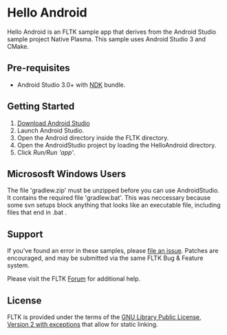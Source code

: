 Hello Android
=============
Hello Android is an FLTK sample app that derives from the Android Studio sample
project Native Plasma. This sample uses Android Studio 3 and CMake.

Pre-requisites
--------------
- Android Studio 3.0+ with [NDK](https://developer.android.com/ndk/) bundle.

Getting Started
---------------
1. [Download Android Studio](http://developer.android.com/sdk/index.html)
1. Launch Android Studio.
1. Open the Android directory inside the FLTK directory.
1. Open the AndroidStudio project by loading the HelloAndroid directory.
1. Click *Run/Run 'app'*.

Micrososft Windows Users
------------------------
The file 'gradlew.zip' must be unzipped before you can use AndroidStudio. It contains the required file 'gradlew.bat'. This was neccessary because some svn setups block anything that looks like an executable file, including files that end in .bat .

Support
-------
If you've found an error in these samples, please [file an issue](http://www.fltk.org/str.php). Patches are encouraged, and may be submitted via the same FLTK Bug & Feature system.

Please visit the FLTK [Forum](http://www.fltk.org/newsgroups.php) for additional help.

License
-------
FLTK is provided under the terms of the [GNU Library Public License, Version 2 with exceptions](http://www.fltk.org/COPYING.php) that allow for static linking.
